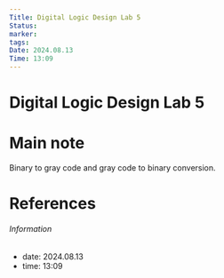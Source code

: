 ```yaml
---
Title: Digital Logic Design Lab 5
Status: 
marker: 
tags: 
Date: 2024.08.13
Time: 13:09
---
```

# Digital Logic Design Lab 5


# Main note
Binary to gray code and gray code to binary conversion.


# References


###### Information
- date: 2024.08.13
- time: 13:09